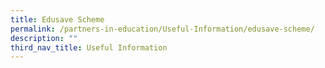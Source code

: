 ```yaml
---
title: Edusave Scheme
permalink: /partners-in-education/Useful-Information/edusave-scheme/
description: ""
third_nav_title: Useful Information
---
```

